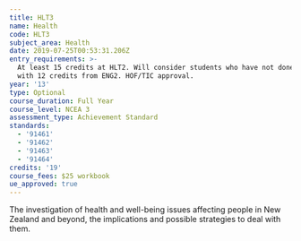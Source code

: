 ```yaml
---
title: HLT3
name: Health
code: HLT3
subject_area: Health
date: 2019-07-25T00:53:31.206Z
entry_requirements: >-
  At least 15 credits at HLT2. Will consider students who have not done HLT2
  with 12 credits from ENG2. HOF/TIC approval.
year: '13'
type: Optional
course_duration: Full Year
course_level: NCEA 3
assessment_type: Achievement Standard
standards:
  - '91461'
  - '91462'
  - '91463'
  - '91464'
credits: '19'
course_fees: $25 workbook
ue_approved: true
---
```

The investigation of health and well-being issues affecting people in New Zealand and beyond, the implications and possible strategies to deal with them.
